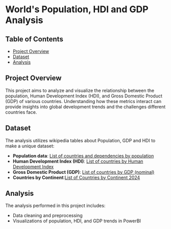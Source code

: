 # World's Population, HDI and GDP Analysis 

## Table of Contents  
- [Project Overview](#project-overview)  
- [Dataset](#dataset)  
- [Analysis](#analysis)   


## Project Overview  

This project aims to analyze and visualize the relationship between the population, Human Development Index (HDI), and Gross Domestic Product (GDP) of various countries. 
Understanding how these metrics interact can provide insights into global development trends and the challenges different countries face.  

## Dataset  

The analysis utilizes wikipedia tables about Population, GDP and HDI to make a unique dataset:  
- **Population data**: [List of countries and dependencies by population](https://en.wikipedia.org/wiki/List_of_countries_and_dependencies_by_population  )
- **Human Development Index (HDI)**: [List of countries by Human Development Index](https://en.wikipedia.org/wiki/List_of_countries_by_Human_Development_Index)  
- **Gross Domestic Product (GDP)**: [List of countries by GDP (nominal)](https://en.wikipedia.org/wiki/List_of_countries_by_GDP_(nominal))
- **Countries by Continent**:[List of Countries by Continent 2024](https://worldpopulationreview.com/country-rankings/list-of-countries-by-continent)

## Analysis
The analysis performed in this project includes:
- Data cleaning and preprocessing
- Visualizations of population, HDI, and GDP trends in PowerBI
